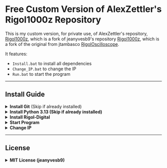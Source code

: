 # Free Custom Version of AlexZettler's Rigol1000z Repository

This is my custom version, for private use, of AlexZettler's repository, [Rigol1000z](https://github.com/AlexZettler/Rigol1000z), which is a fork of jeanyvesb9's repository [Rigol1000z](https://github.com/jeanyvesb9/Rigol1000z), which is a fork of the original from jtambasco [RigolOscilloscope](https://github.com/jtambasco/RigolOscilloscope).  

It features:  
- `Install.bat` to install all dependencies  
- `Change_IP.bat` to change the IP  
- `Run.bat` to start the program  
---


## Install Guide

<details>
  <summary><b>Install Git</b> (Skip if already installed)</summary>

  1. Download Git from here: [https://git-scm.com/downloads/win](https://git-scm.com/downloads/win)  
  2. Run the downloaded `.exe` file.  

</details>

<details>
  <summary><b>Install Python 3.13 (Skip if already installed)</b></summary>

  - Install Python Version 3.13 from the [Microsoft Store](https://apps.microsoft.com/detail/9PNRBTZXMB4Z?hl=en-us&gl=AT&ocid=pdpshare) or download it from [Python.org](https://www.python.org/downloads/) or directly from [here](https://www.python.org/ftp/python/3.13.0/python-3.13.0.exe) 

</details>

<details>
  <summary><b>Install Rigol-Digital</b></summary>

  1. Choose a directory for the project (e.g., `C:\tools`).  
  2. Open a terminal in that directory:  
     - Right-click inside the folder and select **"Open in Terminal"**.  
  3. Run the following command:  

     ```bash
     git clone https://github.com/KOFiblto/Rigol-Digital
     ```

  4. Run `Install.bat` and wait for the installation to complete.  

</details> 

<details> 
  <summary><b>Start Program</b></summary>

  1. Open the project folder.  
  2. Run `Run.bat`.  
  3. In the program, go to **Run → Run Module**.  

</details> 

<details> 
  <summary><b>Change IP</b></summary>

  1. Connect the oscilloscope to the network via a LAN cable.  
  2. Ensure your PC/Laptop is on the same network.  
  3. On the Oscilloscope, go to **Utility → EA Settings → LAN Settings → Config → Enable DHCP**.  
  4. Start `Change_IP.bat` and enter the oscilloscope's IP.  

</details>

---

## License

<details> 
  <summary><b>MIT License (jeanyvesb9)</b></summary>

  Copyright (c) for portions of the project are held by jtambasco, 2017 (original project creator).  
  All other copyrights (c) for the project are held by Jean Yves Beaucamp, 2019.  

  Permission is hereby granted, free of charge, to any person obtaining a copy  
  of this software and associated documentation files (the "Software"), to deal  
  in the Software without restriction, including without limitation the rights  
  to use, copy, modify, merge, publish, distribute, sublicense, and/or sell  
  copies of the Software, and to permit persons to whom the Software is  
  furnished to do so, subject to the following conditions:  

  The above copyright notice and this permission notice shall be included in all  
  copies or substantial portions of the Software.  

  THE SOFTWARE IS PROVIDED "AS IS", WITHOUT WARRANTY OF ANY KIND, EXPRESS OR IMPLIED,  
  INCLUDING BUT NOT LIMITED TO THE WARRANTIES OF MERCHANTABILITY, FITNESS FOR A PARTICULAR  
  PURPOSE AND NONINFRINGEMENT. IN NO EVENT SHALL THE AUTHORS OR COPYRIGHT HOLDERS BE  
  LIABLE FOR ANY CLAIM, DAMAGES OR OTHER LIABILITY, WHETHER IN AN ACTION OF CONTRACT,  
  TORT OR OTHERWISE, ARISING FROM, OUT OF OR IN CONNECTION WITH THE SOFTWARE OR THE  
  USE OR OTHER DEALINGS IN THE SOFTWARE.  

</details>
